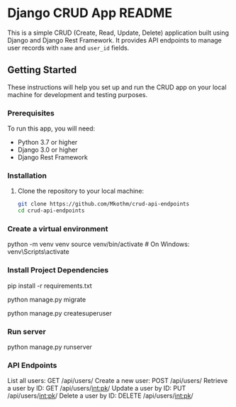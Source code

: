 # Django CRUD App README

This is a simple CRUD (Create, Read, Update, Delete) application built using Django and Django Rest Framework. It provides API endpoints to manage user records with `name` and `user_id` fields.

## Getting Started

These instructions will help you set up and run the CRUD app on your local machine for development and testing purposes.

### Prerequisites

To run this app, you will need:

- Python 3.7 or higher
- Django 3.0 or higher
- Django Rest Framework

### Installation

1. Clone the repository to your local machine:

   ```bash
   git clone https://github.com/Mkothm/crud-api-endpoints
   cd crud-api-endpoints
   ```
### Create a virtual environment
python -m venv venv
source venv/bin/activate  # On Windows: venv\Scripts\activate

### Install Project Dependencies
pip install -r requirements.txt

python manage.py migrate

python manage.py createsuperuser

### Run server
python manage.py runserver

### API Endpoints
List all users: GET /api/users/
Create a new user: POST /api/users/
Retrieve a user by ID: GET /api/users/<int:pk>/
Update a user by ID: PUT /api/users/<int:pk>/
Delete a user by ID: DELETE /api/users/<int:pk>/

